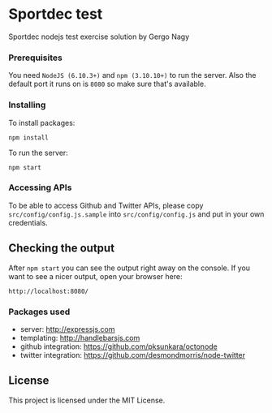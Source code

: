 # Sportdec test

Sportdec nodejs test exercise solution by Gergo Nagy

### Prerequisites

You need `NodeJS (6.10.3+)` and `npm (3.10.10+)` to run the server. Also  the default port it runs on is `8080` so make sure that's available.

### Installing

To install packages:

```
npm install
```

To run the server:

```
npm start
```

### Accessing APIs

To be able to access Github and Twitter APIs, please copy `src/config/config.js.sample` into `src/config/config.js` and put in your own credentials.

## Checking the output

After `npm start` you can see the output right away on the console. 
If you want to see a nicer output, open your browser here:

```
http://localhost:8080/

```

### Packages used

- server: http://expressjs.com
- templating: http://handlebarsjs.com
- github integration: https://github.com/pksunkara/octonode
- twitter integration: https://github.com/desmondmorris/node-twitter

## License

This project is licensed under the MIT License.